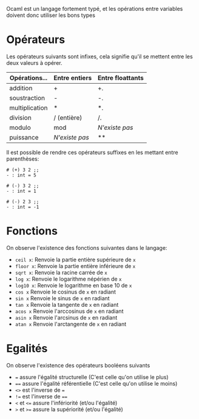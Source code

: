 Ocaml est un langage fortement typé, et les opérations entre variables doivent donc utiliser les bons types

# Opérateurs
Les opérateurs suivants sont infixes, cela signifie qu'il se mettent entre les deux valeurs à opérer.

| Opérations...  | Entre entiers  | Entre floattants |
| -------------- | -------------- | ---------------- |
| addition       | +              | +.               |
| soustraction   | -              | -.               |
| multiplication | *              | *.               |
| division       | / (entière)    | /.               |
| modulo         | mod            | *N'existe pas*   |
| puissance      | *N'existe pas* | **               |
Il est possible de rendre ces opérateurs suffixes en les mettant entre parenthèses:
```
# (+) 3 2 ;;
- : int = 5

# (-) 3 2 ;;
- : int = 1

# (-) 2 3 ;;
- : int = -1
``` 

# Fonctions
On observe l'existence des fonctions suivantes dans le langage:

- `ceil x`: Renvoie la partie entière supérieure de `x`
- `floor x`: Renvoie la partie entière inférieure de `x`
- `sqrt x`: Renvoie la racine carrée de `x`
- `log x`: Renvoie le logarithme népérien de `x`
- `log10 x`: Renvoie le logarithme en base 10 de `x`
- `cos x` Renvoie le cosinus de `x` en radiant
- `sin x` Renvoie le sinus de `x` en radiant
- `tan x` Renvoie la tangente de `x` en radiant
- `acos x` Renvoie l'arccosinus de `x` en radiant
- `asin x` Renvoie l'arcsinus de `x` en radiant
- `atan x` Renvoie l'arctangente de `x` en radiant
# Egalités

On observe l'existence des opérateurs booléens suivants
- `=` assure l'égalité structurelle (C'est celle qu'on utilise le plus)
- `==` assure l'égalité référentielle (C'est celle qu'on utilise le moins)
- `<>` est l'inverse de `=`
- `!=` est l'inverse de `==`
- `<` et `<=` assure l'infériorité (et/ou l'égalité)
- `>` et `>=` assure la supériorité (et/ou l'égalité)
